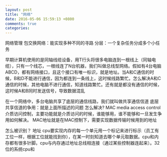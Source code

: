```yaml
---
layout: post
title: "网络"
date: 2016-05-06 15:59:13 +0800
comments: true
categories: 
---
```

网络管理
包交换网络：能实现多种不同的寻路
分层：一个复杂任务分成多个小任务

早期计算机使用的是同轴线缆设备，用T行头将很多电脑连到一根线上（同轴电缆），只有一个线芯，一根线连了N台机器，我们叫做总线型网络。假如有4台电脑ABCD，都有网络接口，且这个接口有唯一标识，就是地址。当A和C通信的时候，B和D不能进行通信，因为都连到一条线上，这时候线路繁忙。怎么解决A和C通信的时候，其他电脑不进行通信，知道线路繁忙。还有就是都没有通信的时候，这时候A和B同时发送信号，导致数据混乱

在一个网络中，多台电脑共享了底层的通信线路，我们就叫做共享通信信道
底层共享信道的争用：就是上面所描述的问题
怎么解决? MAC media access control 介质访问控制，主要功能就是介质访问的时候，谁能够用，谁不能够和一旦发生争用如何解决。 MAC地址就是在MAC控制下，需要实现数据传输时候用到的地址

<!--more-->
怎么被识别？  地址
cpu要实现内存的每一个单元用一个标记来进行标示（员工有工位一样，根据工位就能找到你），在某一时刻知道去哪个单元取数据。cpu和内存都有很多针脚。cpu与内存通过地址总线相连接（通过某些控制器连起来）。32位的系统cpu和


<!-- UY BEGIN -->
<div id="uyan_frame"></div>
<script type="text/javascript" src="http://v2.uyan.cc/code/uyan.js?uid=2098800"></script>
<!-- UY END -->